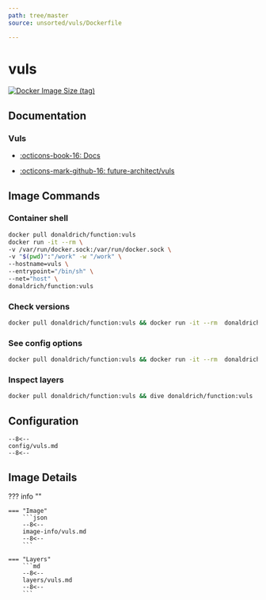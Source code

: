 ```yaml
---
path: tree/master
source: unsorted/vuls/Dockerfile

---
```


# vuls

[![Docker Image Size (tag)](https://img.shields.io/docker/image-size/donaldrich/function/vuls?color=blue&label=donaldrich/function:vuls&logo=docker&style=flat-square)](https://hub.docker.com/r/donaldrich/function/vuls)

## Documentation

### Vuls

* [:octicons-book-16: Docs](https://vuls.io)

* [:octicons-mark-github-16: future-architect/vuls](https://github.com/future-architect/vuls)

## Image Commands

### Container shell

```sh
docker pull donaldrich/function:vuls
docker run -it --rm \
-v /var/run/docker.sock:/var/run/docker.sock \
-v "$(pwd)":"/work" -w "/work" \
--hostname=vuls \
--entrypoint="/bin/sh" \
--net="host" \
donaldrich/function:vuls
```

### Check versions

```sh
docker pull donaldrich/function:vuls && docker run -it --rm  donaldrich/function:vuls validate
```

### See config options

```sh
docker pull donaldrich/function:vuls && docker run -it --rm  donaldrich/function:vuls help
```

### Inspect layers

```sh
docker pull donaldrich/function:vuls && dive donaldrich/function:vuls
```

## Configuration

```
--8<--
config/vuls.md
--8<--
```

## Image Details

??? info ""

    === "Image"
        ```json
        --8<--
        image-info/vuls.md
        --8<--
        ```

    === "Layers"
        ```md
        --8<--
        layers/vuls.md
        --8<--
        ```
